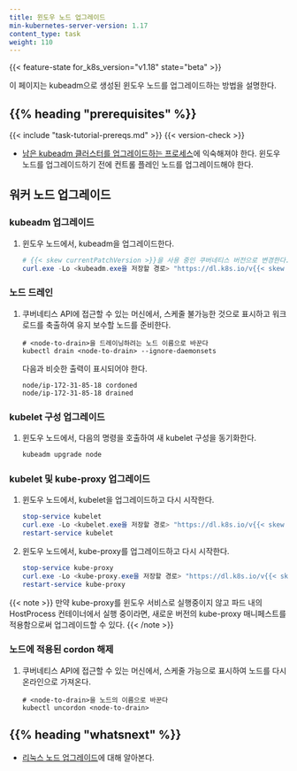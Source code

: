 ```yaml
---
title: 윈도우 노드 업그레이드
min-kubernetes-server-version: 1.17
content_type: task
weight: 110
---
```


<!-- overview -->

{{< feature-state for_k8s_version="v1.18" state="beta" >}}

이 페이지는 kubeadm으로 생성된 윈도우 노드를 업그레이드하는 방법을 설명한다.

## {{% heading "prerequisites" %}}

{{< include "task-tutorial-prereqs.md" >}} {{< version-check >}}
* [남은 kubeadm 클러스터를 업그레이드하는 프로세스](/ko/docs/tasks/administer-cluster/kubeadm/kubeadm-upgrade)에
익숙해져야 한다. 윈도우 노드를
업그레이드하기 전에 컨트롤 플레인 노드를 업그레이드해야 한다.

<!-- steps -->

## 워커 노드 업그레이드

### kubeadm 업그레이드

1.  윈도우 노드에서, kubeadm을 업그레이드한다.

    ```powershell
    # {{< skew currentPatchVersion >}}을 사용 중인 쿠버네티스 버전으로 변경한다.
    curl.exe -Lo <kubeadm.exe을 저장할 경로> "https://dl.k8s.io/v{{< skew currentPatchVersion >}}/bin/windows/amd64/kubeadm.exe"
    ```

### 노드 드레인

1.  쿠버네티스 API에 접근할 수 있는 머신에서,
    스케줄 불가능한 것으로 표시하고 워크로드를 축출하여 유지 보수할 노드를 준비한다.

    ```shell
    # <node-to-drain>을 드레이닝하려는 노드 이름으로 바꾼다
    kubectl drain <node-to-drain> --ignore-daemonsets
    ```

    다음과 비슷한 출력이 표시되어야 한다.

    ```
    node/ip-172-31-85-18 cordoned
    node/ip-172-31-85-18 drained
    ```

### kubelet 구성 업그레이드

1.  윈도우 노드에서, 다음의 명령을 호출하여 새 kubelet 구성을 동기화한다.

    ```powershell
    kubeadm upgrade node
    ```

### kubelet 및 kube-proxy 업그레이드

1.  윈도우 노드에서, kubelet을 업그레이드하고 다시 시작한다.

    ```powershell
    stop-service kubelet
    curl.exe -Lo <kubelet.exe을 저장할 경로> "https://dl.k8s.io/v{{< skew currentPatchVersion >}}/bin/windows/amd64/kubelet.exe"
    restart-service kubelet
    ```

2. 윈도우 노드에서, kube-proxy를 업그레이드하고 다시 시작한다.

    ```powershell
    stop-service kube-proxy
    curl.exe -Lo <kube-proxy.exe을 저장할 경로> "https://dl.k8s.io/v{{< skew currentPatchVersion >}}/bin/windows/amd64/kube-proxy.exe"
    restart-service kube-proxy
    ```

{{< note >}}
만약 kube-proxy를 윈도우 서비스로 실행중이지 않고 파드 내의 HostProcess 컨테이너에서 실행 중이라면,
새로운 버전의 kube-proxy 매니페스트를 적용함으로써 업그레이드할 수 있다.
{{< /note >}}

### 노드에 적용된 cordon 해제

1.  쿠버네티스 API에 접근할 수 있는 머신에서,
스케줄 가능으로 표시하여 노드를 다시 온라인으로 가져온다.

    ```shell
    # <node-to-drain>을 노드의 이름으로 바꾼다
    kubectl uncordon <node-to-drain>
    ```

## {{% heading "whatsnext" %}}

* [리눅스 노드 업그레이드](/ko/docs/tasks/administer-cluster/kubeadm/kubeadm-upgrade)에 대해 알아본다.
